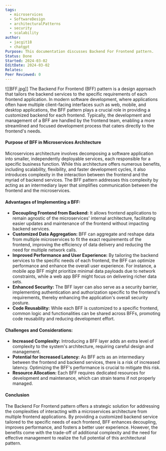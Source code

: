 ```yaml
---
tags:
  - microservices
  - SoftwareDesign
  - architecturalPatterns
  - security
  - scalability
author:
  - jacgit18
  - chatgpt
Purpose: This documentation discusses Backend For Frontend pattern.
Status: Done
Started: 2024-03-02
EditDate: 2024-03-02
Relates: 
Peer Reviewed: 0
---
```

![[BFF.jpg]]
The Backend For Frontend (BFF) pattern is a design approach that tailors the backend services to the specific requirements of each frontend application. In modern software development, where applications often have multiple client-facing interfaces such as web, mobile, and desktop applications, the BFF pattern plays a crucial role in providing a customized backend for each frontend. Typically, the development and management of a BFF are handled by the frontend team, enabling a more streamlined and focused development process that caters directly to the frontend's needs.

#### Purpose of BFF in Microservices Architecture

Microservices architecture involves decomposing a software application into smaller, independently deployable services, each responsible for a specific business function. While this architecture offers numerous benefits, including scalability, flexibility, and faster development cycles, it also introduces complexity in the interaction between the frontend and the myriad of backend services. The BFF pattern addresses this complexity by acting as an intermediary layer that simplifies communication between the frontend and the microservices.

#### Advantages of Implementing a BFF:

- **Decoupling Frontend from Backend:** It allows frontend applications to remain agnostic of the microservices' internal architecture, facilitating easier updates and maintenance of the frontend without impacting backend services.
- **Customized Data Aggregation:** BFF can aggregate and reshape data from multiple microservices to fit the exact requirements of the frontend, improving the efficiency of data delivery and reducing the need for multiple network calls.
- **Improved Performance and User Experience:** By tailoring the backend services to the specific needs of each frontend, the BFF can optimize performance and enhance the overall user experience. For instance, a mobile app BFF might prioritize minimal data payloads due to network constraints, while a web app BFF might focus on delivering richer data sets.
- **Enhanced Security:** The BFF layer can also serve as a security barrier, implementing authentication and authorization specific to the frontend's requirements, thereby enhancing the application's overall security posture.
- **Code Reusability:** While each BFF is customized to a specific frontend, common logic and functionalities can be shared across BFFs, promoting code reusability and reducing development effort.

#### Challenges and Considerations:

- **Increased Complexity:** Introducing a BFF layer adds an extra level of complexity to the system's architecture, requiring careful design and management.
- **Potential for Increased Latency:** As BFF acts as an intermediary between the frontend and backend services, there is a risk of increased latency. Optimizing the BFF's performance is crucial to mitigate this risk.
- **Resource Allocation:** Each BFF requires dedicated resources for development and maintenance, which can strain teams if not properly managed.

#### Conclusion

The Backend For Frontend pattern offers a strategic solution for addressing the complexities of interacting with a microservices architecture from multiple frontend applications. By providing a customized backend service tailored to the specific needs of each frontend, BFF enhances decoupling, improves performance, and fosters a better user experience. However, the benefits come with the trade-off of additional complexity and the need for effective management to realize the full potential of this architectural pattern.